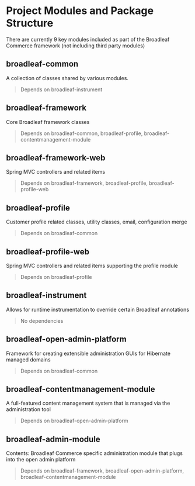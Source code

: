 # Project Modules and Package Structure

There are currently 9 key modules included as part of the Broadleaf Commerce framework (not including third party modules)

## broadleaf-common
A collection of classes shared by various modules. 
> Depends on broadleaf-instrument

## broadleaf-framework
Core Broadleaf framework classes
> Depends on broadleaf-common, broadleaf-profile, broadleaf-contentmanagement-module

## broadleaf-framework-web
Spring MVC controllers and related items
> Depends on broadleaf-framework, broadleaf-profile, broadleaf-profile-web

## broadleaf-profile
Customer profile related classes, utility classes, email, configuration merge
> Depends on broadleaf-common

## broadleaf-profile-web
Spring MVC controllers and related items supporting the profile module
> Depends on broadleaf-profile

## broadleaf-instrument
Allows for runtime instrumentation to override certain Broadleaf annotations 
> No dependencies

## broadleaf-open-admin-platform
Framework for creating extensible administration GUIs for Hibernate managed domains
> Depends on broadleaf-common

## broadleaf-contentmanagement-module
A full-featured content management system that is managed via the administration tool
> Depends on broadleaf-open-admin-platform

## broadleaf-admin-module
Contents: Broadleaf Commerce specific administration module that plugs into the open admin platform
> Depends on broadleaf-framework, broadleaf-open-admin-platform, broadleaf-contentmanagement-module
